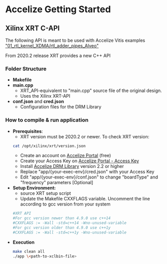 # Accelize Getting Started
## Xilinx XRT C-API

The following API is meant to be used with Accelize Vitis examples ["01_rtl_kernel_XDMA/rtl_adder_pipes_Alveo"](https://github.com/Accelize/GettingStarted_Examples/tree/master/Hardware/Xilinx_Vitis/01_rtl_kernel_XDMA/rtl_adder_pipes_Alveo)

From 2020.2 release XRT provides a new C++ API

### Folder Structure
* **Makefile**
* **main.cpp**
  * XRT_API-equivalent to "main.cpp" source file  of the original design.
  * Uses the Xilinx XRT-API
* **conf.json** and **cred.json**
  * Configuration files for the DRM Library


### How to compile & run application
* **Prerequisites**:
  * XRT version must be 2020.2 or newer. To check XRT version: 
  ```bash
  cat /opt/xilinx/xrt/version.json
  ```
  * Create an account on [Accelize Portal](https://portal.accelize.com) (free)
  * Create your Access Key  on [Accelize Portal - Access Key](https://portal.accelize.com/front/customer/apicredential)
  * Install [Accelize DRM Library](https://tech.accelize.com/documentation/stable/drm_library_installation.html#installation-from-packages) version 2.2 or higher
  * Replace "app/{your-exec-env}/cred.json" with your Access Key
  * Edit "app/{your-exec-env}/conf.json" to change "boardType" and "frequency" parameters [Optional]
* **Setup Environment:**
  * source XRT setup script
  * Update the Makefile CXXFLAGS variable. Uncomment the line according to gcc version from your system
  ```Makefile
  #XRT API
  #For gcc version newer than 4.9.0 use c++14
  #CXXFLAGS := -Wall -std=c++14 -Wno-unused-variable
  #For gcc version older than 4.9.0 use c++1y
  #CXXFLAGS := -Wall -std=c++1y -Wno-unused-variable
  ```
* **Execution** 
  ```bash
  make clean all
  ./app \<path-to-xclbin-file>
  ```
